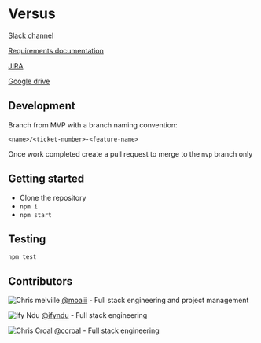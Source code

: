 # Versus

[Slack channel](https://moaiii.slack.com)

[Requirements documentation](https://docs.google.com/document/d/16uscTAFOv0NUeb7j58iORJ454OVXHeCCkjpKDw6wNHU/edit#)

[JIRA](https://football-versus.atlassian.net/secure/RapidBoard.jspa?projectKey=VR&rapidView=6)

[Google drive](https://drive.google.com/drive/folders/1ryhtsya98-6WM5ovWenJ-VSa1qD2zq_r)

## Development 

Branch from MVP with a branch naming convention:

`<name>/<ticket-number>-<feature-name>`

Once work completed create a pull request to merge to the `mvp` branch only

## Getting started

- Clone the repository
- `npm i`
- `npm start`

## Testing 

`npm test`


## Contributors 
![Chris melville](https://avatars1.githubusercontent.com/u/12732217?s=40&v=4)
[@moaiii](https://github.com/moaiii) - Full stack engineering and project management

![Ify Ndu](https://avatars1.githubusercontent.com/u/15639127?s=180&v=4)
[@ifyndu](https://github.com/ifyndu) - Full stack engineering

![Chris Croal](https://avatars1.githubusercontent.com/u/44072215?s=180&v=4)
[@ccroal](https://github.com/ccroal) - Full stack engineering
